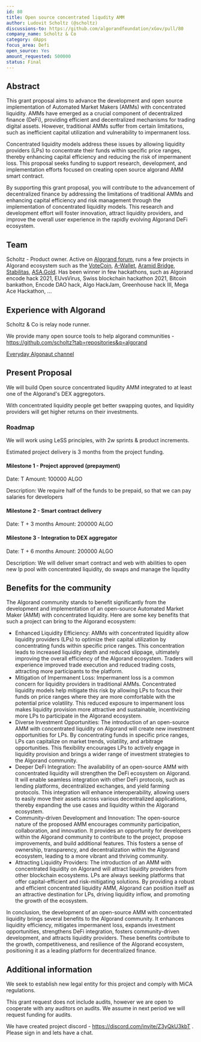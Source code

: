 ```yaml
---
id: 80
title: Open source concentrated liqudity AMM
author: Ludovit Scholtz (@scholtz)
discussions-to: https://github.com/algorandfoundation/xGov/pull/80
company_name: Scholtz & Co
category: dApps
focus_area: Defi
open_source: Yes
amount_requested: 500000
status: Final
---
```


## Abstract
This grant proposal aims to advance the development and open source implementation of Automated Market Makers (AMMs) with concentrated liquidity. AMMs have emerged as a crucial component of decentralized finance (DeFi), providing efficient and decentralized mechanisms for trading digital assets. However, traditional AMMs suffer from certain limitations, such as inefficient capital utilization and vulnerability to impermanent loss.

Concentrated liquidity models address these issues by allowing liquidity providers (LPs) to concentrate their funds within specific price ranges, thereby enhancing capital efficiency and reducing the risk of impermanent loss. This proposal seeks funding to support research, development, and implementation efforts focused on creating open source algorand AMM smart contract.

By supporting this grant proposal, you will contribute to the advancement of decentralized finance by addressing the limitations of traditional AMMs and enhancing capital efficiency and risk management through the implementation of concentrated liquidity models. This research and development effort will foster innovation, attract liquidity providers, and improve the overall user experience in the rapidly evolving Algorand DeFi ecosystem.

## Team
Scholtz - Product owner. Active on <a href="https://forum.algorand.org/u/scholtz/summary">Algorand forum</a>, runs a few projects in Algorand ecosystem such as the <a href="https://www.vote-coin.com">VoteCoin</a>, <a href="https://www.a-wallet.net">A-Wallet</a>, <a href="https://aramid.finance">Aramid Bridge</a>, <a href="https://stabilitas.finance">Stabilitas</a>, <a href="https://www.asa.gol">ASA.Gold</a>. Has been winner in few hackathons, such as Algorand encode hack 2021, EUvsVirus, Swiss blockchain hackathon 2021, Bitcoin bankathon, Encode DAO hack, Algo HackJam, Greenhouse hack III, Mega Ace Hackathon, ...

## Experience with Algorand
Scholtz & Co is relay node runner.

We provide many open source tools to help algorand communities - https://github.com/scholtz?tab=repositories&q=algorand

<a href="https://youtube.com/@EverydayAlgonaut">Everyday Algonaut channel</a>

## Present Proposal
We will build Open source concentrated liqudity AMM integrated to at least one of the Algorand's DEX aggregotors.

With concentrated liquidity people get better swapping quotes, and liquidity providers will get higher returns on their investments.

### Roadmap

We will work using LeSS principles, with 2w sprints & product increments.

Estimated project delivery is 3 months from the project funding.

#### Milestone 1 - Project approved (prepayment)

Date: T
Amount: 100000 ALGO

Description: We require half of the funds to be prepaid, so that we can pay salaries for developers

#### Milestone 2 - Smart contract delivery

Date: T + 3 months
Amount: 200000 ALGO

#### Milestone 3 - Integration to DEX aggregator

Date: T + 6 months
Amount: 200000 ALGO

Description: We will deliver smart contract and web with abilities to open new lp pool with concentrated liquidity, do swaps and manage the liqudity


## Benefits for the community
The Algorand community stands to benefit significantly from the development and implementation of an open-source Automated Market Maker (AMM) with concentrated liquidity. Here are some key benefits that such a project can bring to the Algorand ecosystem:
- Enhanced Liquidity Efficiency: AMMs with concentrated liquidity allow liquidity providers (LPs) to optimize their capital utilization by concentrating funds within specific price ranges. This concentration leads to increased liquidity depth and reduced slippage, ultimately improving the overall efficiency of the Algorand ecosystem. Traders will experience improved trade execution and reduced trading costs, attracting more participants to the platform.
- Mitigation of Impermanent Loss: Impermanent loss is a common concern for liquidity providers in traditional AMMs. Concentrated liquidity models help mitigate this risk by allowing LPs to focus their funds on price ranges where they are more comfortable with the potential price volatility. This reduced exposure to impermanent loss makes liquidity provision more attractive and sustainable, incentivizing more LPs to participate in the Algorand ecosystem.
- Diverse Investment Opportunities: The introduction of an open-source AMM with concentrated liquidity on Algorand will create new investment opportunities for LPs. By concentrating funds in specific price ranges, LPs can capitalize on market trends, volatility, and arbitrage opportunities. This flexibility encourages LPs to actively engage in liquidity provision and brings a wider range of investment strategies to the Algorand community.
- Deeper DeFi Integration: The availability of an open-source AMM with concentrated liquidity will strengthen the DeFi ecosystem on Algorand. It will enable seamless integration with other DeFi protocols, such as lending platforms, decentralized exchanges, and yield farming protocols. This integration will enhance interoperability, allowing users to easily move their assets across various decentralized applications, thereby expanding the use cases and liquidity within the Algorand ecosystem.
- Community-driven Development and Innovation: The open-source nature of the proposed AMM encourages community participation, collaboration, and innovation. It provides an opportunity for developers within the Algorand community to contribute to the project, propose improvements, and build additional features. This fosters a sense of ownership, transparency, and decentralization within the Algorand ecosystem, leading to a more vibrant and thriving community.
- Attracting Liquidity Providers: The introduction of an AMM with concentrated liquidity on Algorand will attract liquidity providers from other blockchain ecosystems. LPs are always seeking platforms that offer capital-efficient and risk-mitigating solutions. By providing a robust and efficient concentrated liquidity AMM, Algorand can position itself as an attractive destination for LPs, driving liquidity inflow, and promoting the growth of the ecosystem.

In conclusion, the development of an open-source AMM with concentrated liquidity brings several benefits to the Algorand community. It enhances liquidity efficiency, mitigates impermanent loss, expands investment opportunities, strengthens DeFi integration, fosters community-driven development, and attracts liquidity providers. These benefits contribute to the growth, competitiveness, and resilience of the Algorand ecosystem, positioning it as a leading platform for decentralized finance.

## Additional information

We seek to establish new legal entity for this project and comply with MiCA regulations.

This grant request does not include audits, however we are open to cooperate with any auditors on audits. We assume in next period we will request funding for audits.

We have created project discord - https://discord.com/invite/Z3yQkU3kbT . Please sign in and lets have a chat.
